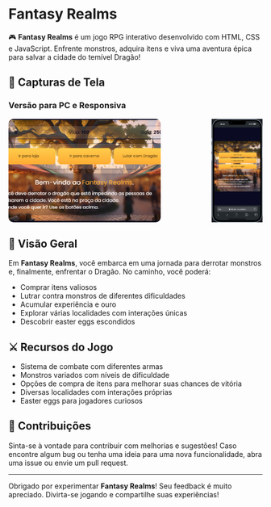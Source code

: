 # Fantasy Realms

🎮 **Fantasy Realms** é um jogo RPG interativo desenvolvido com HTML, CSS e JavaScript. Enfrente monstros, adquira itens e viva uma aventura épica para salvar a cidade do temível Dragão!

## 📸 Capturas de Tela

### Versão para PC e Responsiva

<div style="display: flex; justify-content: space-between;">
  <img src="images/versao-pc.png" alt="Fantasy Realms - PC" style="width: 60%; object-fit: cover; border-radius: 10px;">
  <img src="images/versao-mobile.png" alt="Fantasy Realms - Responsivo" style="width: 20%; object-fit: cover border-radius: 10px;">
</div>

## 🚀 Visão Geral

Em **Fantasy Realms**, você embarca em uma jornada para derrotar monstros e, finalmente, enfrentar o Dragão. No caminho, você poderá:

- Comprar itens valiosos
- Lutrar contra monstros de diferentes dificuldades
- Acumular experiência e ouro
- Explorar várias localidades com interações únicas
- Descobrir easter eggs escondidos

## ⚔️ Recursos do Jogo

- Sistema de combate com diferentes armas
- Monstros variados com níveis de dificuldade
- Opções de compra de itens para melhorar suas chances de vitória
- Diversas localidades com interações próprias
- Easter eggs para jogadores curiosos

## 🤝 Contribuições

Sinta-se à vontade para contribuir com melhorias e sugestões! Caso encontre algum bug ou tenha uma ideia para uma nova funcionalidade, abra uma issue ou envie um pull request.

---

Obrigado por experimentar **Fantasy Realms**! Seu feedback é muito apreciado. Divirta-se jogando e compartilhe suas experiências!
